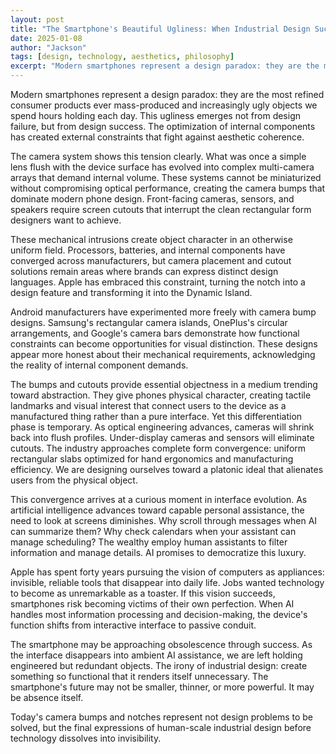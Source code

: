 ```yaml
---
layout: post
title: "The Smartphone's Beautiful Ugliness: When Industrial Design Succeeds Too Well"
date: 2025-01-08
author: "Jackson"
tags: [design, technology, aesthetics, philosophy]
excerpt: "Modern smartphones represent a design paradox: they are the most refined consumer products ever mass-produced and increasingly ugly objects we spend hours holding each day."
---
```


Modern smartphones represent a design paradox: they are the most refined consumer products ever mass-produced and increasingly ugly objects we spend hours holding each day. This ugliness emerges not from design failure, but from design success. The optimization of internal components has created external constraints that fight against aesthetic coherence.

The camera system shows this tension clearly. What was once a simple lens flush with the device surface has evolved into complex multi-camera arrays that demand internal volume. These systems cannot be miniaturized without compromising optical performance, creating the camera bumps that dominate modern phone design. Front-facing cameras, sensors, and speakers require screen cutouts that interrupt the clean rectangular form designers want to achieve.

These mechanical intrusions create object character in an otherwise uniform field. Processors, batteries, and internal components have converged across manufacturers, but camera placement and cutout solutions remain areas where brands can express distinct design languages. Apple has embraced this constraint, turning the notch into a design feature and transforming it into the Dynamic Island.

Android manufacturers have experimented more freely with camera bump designs. Samsung's rectangular camera islands, OnePlus's circular arrangements, and Google's camera bars demonstrate how functional constraints can become opportunities for visual distinction. These designs appear more honest about their mechanical requirements, acknowledging the reality of internal component demands.

The bumps and cutouts provide essential objectness in a medium trending toward abstraction. They give phones physical character, creating tactile landmarks and visual interest that connect users to the device as a manufactured thing rather than a pure interface. Yet this differentiation phase is temporary. As optical engineering advances, cameras will shrink back into flush profiles. Under-display cameras and sensors will eliminate cutouts. The industry approaches complete form convergence: uniform rectangular slabs optimized for hand ergonomics and manufacturing efficiency. We are designing ourselves toward a platonic ideal that alienates users from the physical object.

This convergence arrives at a curious moment in interface evolution. As artificial intelligence advances toward capable personal assistance, the need to look at screens diminishes. Why scroll through messages when AI can summarize them? Why check calendars when your assistant can manage scheduling? The wealthy employ human assistants to filter information and manage details. AI promises to democratize this luxury.

Apple has spent forty years pursuing the vision of computers as appliances: invisible, reliable tools that disappear into daily life. Jobs wanted technology to become as unremarkable as a toaster. If this vision succeeds, smartphones risk becoming victims of their own perfection. When AI handles most information processing and decision-making, the device's function shifts from interactive interface to passive conduit.

The smartphone may be approaching obsolescence through success. As the interface disappears into ambient AI assistance, we are left holding engineered but redundant objects. The irony of industrial design: create something so functional that it renders itself unnecessary. The smartphone's future may not be smaller, thinner, or more powerful. It may be absence itself.

Today's camera bumps and notches represent not design problems to be solved, but the final expressions of human-scale industrial design before technology dissolves into invisibility.